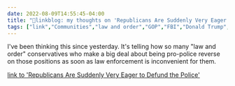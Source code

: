 ```yaml
---
date: 2022-08-09T14:55:45-04:00
title: "🔗linkblog: my thoughts on 'Republicans Are Suddenly Very Eager to Defund the Police'"
tags: ["link","Communities","law and order","GOP","FBI","Donald Trump","Lauren Boebert","Marjorie Taylor Greene"]
---
```

I've been thinking this since yesterday. It's telling how so many "law and order" conservatives who make a big deal about being pro-police reverse on those positions as soon as law enforcement is inconvenient for them.
 

[link to 'Republicans Are Suddenly Very Eager to Defund the Police'](https://www.vice.com/en/article/xgywzd/republicans-defund-the-fbi)
